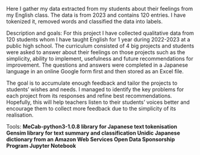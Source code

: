 Here I gather my data extracted from my students about their feelings from my English class.
The data is from 2023 and contains 120 entries.
I have tokenized it, removed words and classified the data into labels.



Description and goals: For this project I have collected qualitative data from 120 students whom I have taught English for 1 year during 2022-2023 at a public high school. The curriculum consisted of 4 big projects and students were asked to answer about their feelings on those projects such as the simplicity, ability to implement, usefulness and future recommendations for improvement. The questions and answers were completed in a Japanese language in an online Google form first and then stored as an Excel file.

The goal is to accumulate enough feedback and tailor the projects to students’ wishes and needs. I managed to identify the key problems for each project from its responses and refine best recommendations. Hopefully, this will help teachers listen to their students’ voices better and encourage them to collect more feedback due to the simplicity of its realisation.

Tools:
**MeCab-python3-1.0.8 library for Japanese text tokenisation
Gensim library for text summary and classification
Unidic Japanese dictionary from an Amazon Web Services Open Data Sponsorship Program
Jupyter Notebook**
